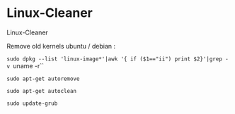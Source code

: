 # Linux-Cleaner
Linux-Cleaner

Remove old kernels ubuntu / debian :

`sudo dpkg --list 'linux-image*'|awk '{ if ($1=="ii") print $2}'|grep -v `uname -r``

`sudo apt-get autoremove`

`sudo apt-get autoclean`

`sudo update-grub`
